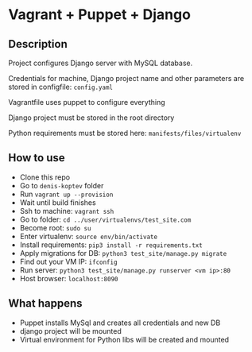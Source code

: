 # Vagrant + Puppet + Django

## Description

Project configures Django server with MySQL database.

Credentials for machine, Django project name and other parameters
are stored in configfile: `config.yaml`

Vagrantfile uses puppet to configure everything

Django project must be stored in the root directory

Python requirements must be stored here: `manifests/files/virtualenv`

## How to use

* Clone this repo
* Go to `denis-koptev` folder
* Run `vagrant up --provision`
* Wait until build finishes
* Ssh to machine: `vagrant ssh`
* Go to folder: `cd ../user/virtualenvs/test_site.com`
* Become root: `sudo su`
* Enter virtualenv: `source env/bin/activate`
* Install requirements: `pip3 install -r requirements.txt`
* Apply migrations for DB: `python3 test_site/manage.py migrate`
* Find out your VM IP: `ifconfig`
* Run server: `python3 test_site/manage.py runserver <vm ip>:80`
* Host browser: `localhost:8090`

## What happens

* Puppet installs MySql and creates all credentials and new DB
* django project will be mounted
* Virtual environment for Python libs will be created and mounted